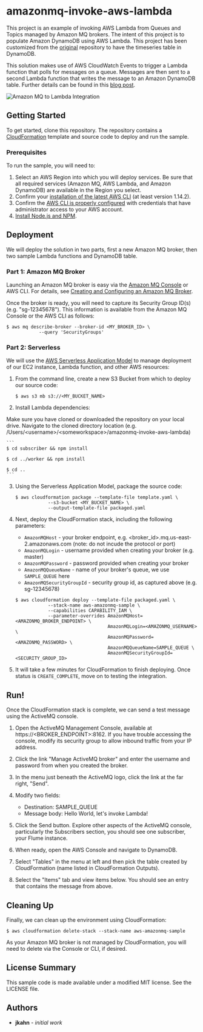 # amazonmq-invoke-aws-lambda

This project is an example of invoking AWS Lambda from Queues and Topics managed by Amazon MQ brokers. The intent of this project is to populate Amazon DynamoDB using AWS Lambda. This project has been customized from the [original](https://github.com/aws-samples/amazonmq-invoke-aws-lambda) repository to have the timeseries table in DynamoDB.  

This solution makes use of AWS CloudWatch Events to trigger a Lambda function that polls for messages on a queue. Messages are then sent to a second Lambda function that writes the message to an Amazon DynamoDB table. Further details can be found in this [blog post](https://aws.amazon.com/blogs/compute/invoking-aws-lambda-from-amazon-mq/).

![Amazon MQ to Lambda Integration](amazonmq-invoke-lambda.png)

## Getting Started

To get started, clone this repository. The repository contains a [CloudFormation](https://aws.amazon.com/cloudformation/) template and source code to deploy and run the sample.

### Prerequisites

To run the sample, you will need to:

1. Select an AWS Region into which you will deploy services. Be sure that all required services (Amazon MQ, AWS Lambda, and Amazon DynamoDB) are available in the Region you select.
2. Confirm your [installation of the latest AWS CLI](http://docs.aws.amazon.com/cli/latest/userguide/installing.html) (at least version 1.14.2).
3. Confirm the [AWS CLI is properly configured](http://docs.aws.amazon.com/cli/latest/userguide/cli-chap-getting-started.html#cli-quick-configuration) with credentials that have administrator access to your AWS account.
4. [Install Node.js and NPM](https://docs.npmjs.com/getting-started/installing-node).

## Deployment

We will deploy the solution in two parts, first a new Amazon MQ broker, then two sample Lambda functions and DynamoDB table.

### Part 1: Amazon MQ Broker

Launching an Amazon MQ broker is easy via the [Amazon MQ Console](https://console.aws.amazon.com/amazon-mq/home) or AWS CLI. For details, see [Creating and Configuring an Amazon MQ Broker](http://docs.aws.amazon.com/amazon-mq/latest/developer-guide/amazon-mq-creating-configuring-broker.html).

Once the broker is ready, you will need to capture its Security Group ID(s) (e.g. "sg-12345678"). This information is available from the Amazon MQ Console or the AWS CLI as follows:

```
$ aws mq describe-broker --broker-id <MY_BROKER_ID> \
            --query 'SecurityGroups'
```

### Part 2: Serverless

We will use the [AWS Serverless Application Model](https://github.com/awslabs/serverless-application-model) to manage deployment of our EC2 instance, Lambda function, and other AWS resources:

1. From the command line, create a new S3 Bucket from which to deploy our source code:

	```
	$ aws s3 mb s3://<MY_BUCKET_NAME>
	```

2. Install Lambda dependencies:

Make sure you have cloned or downloaded the repository on your local drive. Navigate to the cloned directory location (e.g. /Users/\<username\>/\<someworkspace\>/amazonmq-invoke-aws-lambda)

	```
	$ cd subscriber && npm install

	$ cd ../worker && npm install

	$ cd ..
	```

3. Using the Serverless Application Model, package the source code:

	```
	$ aws cloudformation package --template-file template.yaml \
                --s3-bucket <MY_BUCKET_NAME> \
                --output-template-file packaged.yaml
	```

4. Next, deploy the CloudFormation stack, including the following parameters:

	* `AmazonMQHost` - your broker endpoint, e.g. <broker_id>.mq.us-east-2.amazonaws.com (note: do not incude the protocol or port)
	* `AmazonMQLogin` - username provided when creating your broker (e.g. master)
	* `AmazonMQPassword` - password provided when creating your broker
	* `AmazonMQQueueName` - name of your broker's queue, we use `SAMPLE_QUEUE` here
	* `AmazonMQSecurityGroupId` - security group id, as captured above (e.g. sg-12345678)


	```
	$ aws cloudformation deploy --template-file packaged.yaml \
	            --stack-name aws-amazonmq-sample \
	            --capabilities CAPABILITY_IAM \
	            --parameter-overrides AmazonMQHost=<AMAZONMQ_BROKER_ENDPOINT> \
                                      AmazonMQLogin=<AMAZONMQ_USERNAME> \
                                      AmazonMQPassword=<AMAZONMQ_PASSWORD> \
                                      AmazonMQQueueName=SAMPLE_QUEUE \
                                      AmazonMQSecurityGroupId=<SECURITY_GROUP_ID>
	```

8. It will take a few minutes for CloudFormation to finish deploying. Once status is `CREATE_COMPLETE`, move on to testing the integration.


## Run!

Once the CloudFormation stack is complete, we can send a test message using the ActiveMQ console.


1. Open the ActiveMQ Management Console, available at https://<BROKER_ENDPOINT>:8162. If you have trouble accessing the console, modify its security group to allow inbound traffic from your IP address.

2. Click the link "Manage ActiveMQ broker" and enter the username and password from when you created the broker.

3. In the menu just beneath the ActiveMQ logo, click the link at the far right, "Send".

4. Modify two fields:

	* Destination: SAMPLE_QUEUE
	* Message body: Hello World, let's invoke Lambda!

5. Click the Send button. Explore other aspects of the ActiveMQ console, particularly the Subscribers section, you should see one subscriber, your Flume instance.

6. When ready, open the AWS Console and navigate to DynamoDB.

7. Select "Tables" in the menu at left and then pick the table created by CloudFormation (name listed in CloudFormation Outputs).

8. Select the "Items" tab and view items below. You should see an entry that contains the message from above.


## Cleaning Up

Finally, we can clean up the environment using CloudFormation:

```
$ aws cloudformation delete-stack --stack-name aws-amazonmq-sample
```

As your Amazon MQ broker is not managed by CloudFormation, you will need to delete via the Console or CLI, if desired.

## License Summary

This sample code is made available under a modified MIT license. See the LICENSE file.

## Authors

* **jkahn** - *initial work*
